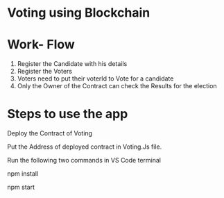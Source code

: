 # Voting using Blockchain 

# Work- Flow
1. Register the Candidate with his details
2. Register the Voters
3. Voters need to put their voterId to Vote for a candidate
4. Only the Owner of the Contract can check the Results for the election


# Steps to use the app

Deploy the Contract of Voting

Put the Address of deployed contract in Voting.Js file.

Run the following two commands in VS Code terminal

npm install

npm start
